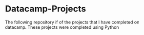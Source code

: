 # Datacamp-Projects
The following repository if of the projects that I have completed on datacamp. These projects were completed using Python
